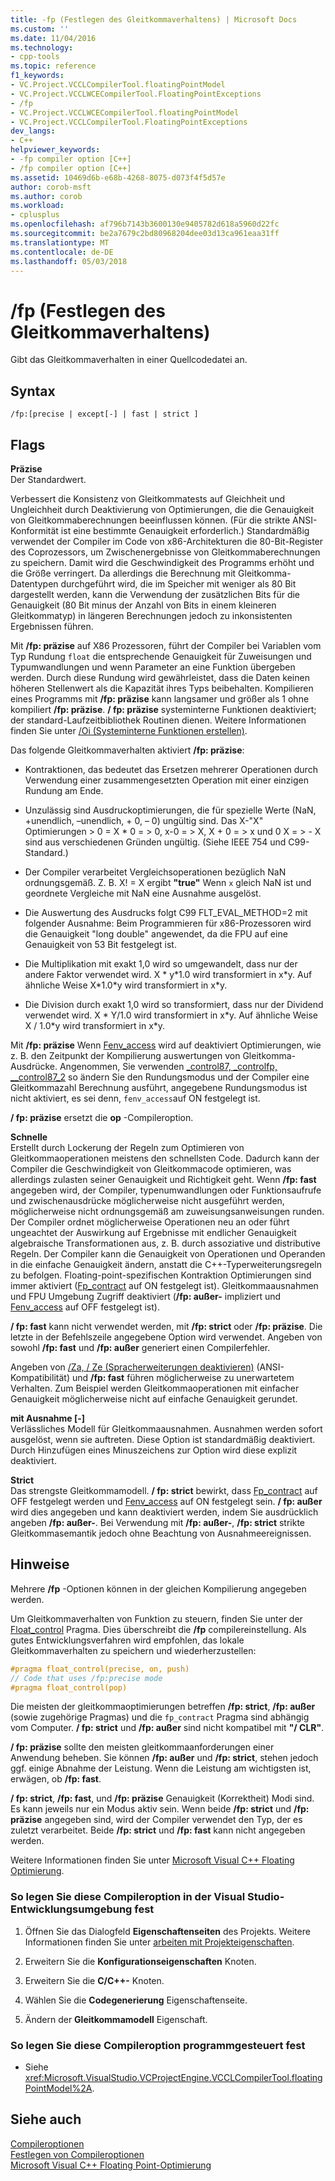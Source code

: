 ```yaml
---
title: -fp (Festlegen des Gleitkommaverhaltens) | Microsoft Docs
ms.custom: ''
ms.date: 11/04/2016
ms.technology:
- cpp-tools
ms.topic: reference
f1_keywords:
- VC.Project.VCCLCompilerTool.floatingPointModel
- VC.Project.VCCLWCECompilerTool.FloatingPointExceptions
- /fp
- VC.Project.VCCLWCECompilerTool.floatingPointModel
- VC.Project.VCCLCompilerTool.FloatingPointExceptions
dev_langs:
- C++
helpviewer_keywords:
- -fp compiler option [C++]
- /fp compiler option [C++]
ms.assetid: 10469d6b-e68b-4268-8075-d073f4f5d57e
author: corob-msft
ms.author: corob
ms.workload:
- cplusplus
ms.openlocfilehash: af796b7143b3600130e9405782d618a5960d22fc
ms.sourcegitcommit: be2a7679c2bd80968204dee03d13ca961eaa31ff
ms.translationtype: MT
ms.contentlocale: de-DE
ms.lasthandoff: 05/03/2018
---
```

# <a name="fp-specify-floating-point-behavior"></a>/fp (Festlegen des Gleitkommaverhaltens)
Gibt das Gleitkommaverhalten in einer Quellcodedatei an.  
  
## <a name="syntax"></a>Syntax  
  
```  
/fp:[precise | except[-] | fast | strict ]  
```  
  
## <a name="flags"></a>Flags  
 **Präzise**  
 Der Standardwert.  
  
 Verbessert die Konsistenz von Gleitkommatests auf Gleichheit und Ungleichheit durch Deaktivierung von Optimierungen, die die Genauigkeit von Gleitkommaberechnungen beeinflussen können. (Für die strikte ANSI-Konformität ist eine bestimmte Genauigkeit erforderlich.) Standardmäßig verwendet der Compiler im Code von x86-Architekturen die 80-Bit-Register des Coprozessors, um Zwischenergebnisse von Gleitkommaberechnungen zu speichern. Damit wird die Geschwindigkeit des Programms erhöht und die Größe verringert. Da allerdings die Berechnung mit Gleitkomma-Datentypen durchgeführt wird, die im Speicher mit weniger als 80 Bit dargestellt werden, kann die Verwendung der zusätzlichen Bits für die Genauigkeit (80 Bit minus der Anzahl von Bits in einem kleineren Gleitkommatyp) in längeren Berechnungen jedoch zu inkonsistenten Ergebnissen führen.  
  
 Mit **/fp: präzise** auf X86 Prozessoren, führt der Compiler bei Variablen vom Typ Rundung `float` die entsprechende Genauigkeit für Zuweisungen und Typumwandlungen und wenn Parameter an eine Funktion übergeben werden. Durch diese Rundung wird gewährleistet, dass die Daten keinen höheren Stellenwert als die Kapazität ihres Typs beibehalten. Kompilieren eines Programms mit **/fp: präzise** kann langsamer und größer als 1 ohne kompiliert **/fp: präzise**. **/ fp: präzise** systeminterne Funktionen deaktiviert; der standard-Laufzeitbibliothek Routinen dienen. Weitere Informationen finden Sie unter [/Oi (Systeminterne Funktionen erstellen)](../../build/reference/oi-generate-intrinsic-functions.md).  
  
 Das folgende Gleitkommaverhalten aktiviert **/fp: präzise**:  
  
-   Kontraktionen, das bedeutet das Ersetzen mehrerer Operationen durch Verwendung einer zusammengesetzten Operation mit einer einzigen Rundung am Ende.  
  
-   Unzulässig sind Ausdruckoptimierungen, die für spezielle Werte (NaN, +unendlich, –unendlich, + 0, – 0) ungültig sind. Das X-"X" Optimierungen > 0 = X * 0 = > 0, x-0 = > X, X + 0 = > x und 0 X = > - X sind aus verschiedenen Gründen ungültig. (Siehe IEEE 754 und C99-Standard.)  
  
-   Der Compiler verarbeitet Vergleichsoperationen bezüglich NaN ordnungsgemäß. Z. B. X! = X ergibt **"true"** Wenn `x` gleich NaN ist und geordnete Vergleiche mit NaN eine Ausnahme ausgelöst.  
  
-   Die Auswertung des Ausdrucks folgt C99 FLT_EVAL_METHOD=2 mit folgender Ausnahme: Beim Programmieren für x86-Prozessoren wird die Genauigkeit "long double" angewendet, da die FPU auf eine Genauigkeit von 53 Bit festgelegt ist.  
  
-   Die Multiplikation mit exakt 1,0 wird so umgewandelt, dass nur der andere Faktor verwendet wird. X * y\*1.0 wird transformiert in x\*y. Auf ähnliche Weise X\*1.0\*y wird transformiert in x\*y.  
  
-   Die Division durch exakt 1,0 wird so transformiert, dass nur der Dividend verwendet wird. X * Y/1.0 wird transformiert in x\*y. Auf ähnliche Weise X / 1.0\*y wird transformiert in x\*y.  
  
 Mit **/fp: präzise** Wenn [Fenv_access](../../preprocessor/fenv-access.md) wird auf deaktiviert Optimierungen, wie z. B. den Zeitpunkt der Kompilierung auswertungen von Gleitkomma-Ausdrücke. Angenommen, Sie verwenden [_control87, _controlfp, \__control87_2](../../c-runtime-library/reference/control87-controlfp-control87-2.md) so ändern Sie den Rundungsmodus und der Compiler eine Gleitkommazahl Berechnung ausführt, angegebene Rundungsmodus ist nicht aktiviert, es sei denn, `fenv_access`auf ON festgelegt ist.  
  
 **/ fp: präzise** ersetzt die **op** -Compileroption.  
  
 **Schnelle**  
 Erstellt durch Lockerung der Regeln zum Optimieren von Gleitkommaoperationen meistens den schnellsten Code. Dadurch kann der Compiler die Geschwindigkeit von Gleitkommacode optimieren, was allerdings zulasten seiner Genauigkeit und Richtigkeit geht. Wenn **/fp: fast** angegeben wird, der Compiler, typenumwandlungen oder Funktionsaufrufe und zwischenausdrücke möglicherweise nicht ausgeführt werden, möglicherweise nicht ordnungsgemäß am zuweisungsanweisungen runden. Der Compiler ordnet möglicherweise Operationen neu an oder führt ungeachtet der Auswirkung auf Ergebnisse mit endlicher Genauigkeit algebraische Transformationen aus, z. B. durch assoziative und distributive Regeln. Der Compiler kann die Genauigkeit von Operationen und Operanden in die einfache Genauigkeit ändern, anstatt die C++-Typerweiterungsregeln zu befolgen. Floating-point-spezifischen Kontraktion Optimierungen sind immer aktiviert ([Fp_contract](../../preprocessor/fp-contract.md) auf ON festgelegt ist). Gleitkommaausnahmen und FPU Umgebung Zugriff deaktiviert (**/fp: außer-** impliziert und [Fenv_access](../../preprocessor/fenv-access.md) auf OFF festgelegt ist).  
  
 **/ fp: fast** kann nicht verwendet werden, mit **/fp: strict** oder **/fp: präzise**. Die letzte in der Befehlszeile angegebene Option wird verwendet. Angeben von sowohl **/fp: fast** und **/fp: außer** generiert einen Compilerfehler.  
  
 Angeben von [/Za, / Ze (Spracherweiterungen deaktivieren)](../../build/reference/za-ze-disable-language-extensions.md) (ANSI-Kompatibilität) und **/fp: fast** führen möglicherweise zu unerwartetem Verhalten. Zum Beispiel werden Gleitkommaoperationen mit einfacher Genauigkeit möglicherweise nicht auf einfache Genauigkeit gerundet.  
  
 **mit Ausnahme [-]**  
 Verlässliches Modell für Gleitkommaausnahmen. Ausnahmen werden sofort ausgelöst, wenn sie auftreten. Diese Option ist standardmäßig deaktiviert. Durch Hinzufügen eines Minuszeichens zur Option wird diese explizit deaktiviert.  
  
 **Strict**  
 Das strengste Gleitkommamodell. **/ fp: strict** bewirkt, dass [Fp_contract](../../preprocessor/fp-contract.md) auf OFF festgelegt werden und [Fenv_access](../../preprocessor/fenv-access.md) auf ON festgelegt sein. **/ fp: außer** wird dies angegeben und kann deaktiviert werden, indem Sie ausdrücklich angeben **/fp: außer-**. Bei Verwendung mit **/fp: außer-**, **/fp: strict** strikte Gleitkommasemantik jedoch ohne Beachtung von Ausnahmeereignissen.  
  
## <a name="remarks"></a>Hinweise  
 Mehrere **/fp** -Optionen können in der gleichen Kompilierung angegeben werden.  
  
 Um Gleitkommaverhalten von Funktion zu steuern, finden Sie unter der [Float_control](../../preprocessor/float-control.md) Pragma. Dies überschreibt die **/fp** compilereinstellung. Als gutes Entwicklungsverfahren wird empfohlen, das lokale Gleitkommaverhalten zu speichern und wiederherzustellen:  
  
```cpp  
#pragma float_control(precise, on, push)  
// Code that uses /fp:precise mode  
#pragma float_control(pop)  
```  
  
 Die meisten der gleitkommaoptimierungen betreffen **/fp: strict**, **/fp: außer** (sowie zugehörige Pragmas) und die `fp_contract` Pragma sind abhängig vom Computer. **/ fp: strict** und **/fp: außer** sind nicht kompatibel mit **"/ CLR"**.  
  
 **/ fp: präzise** sollte den meisten gleitkommaanforderungen einer Anwendung beheben. Sie können **/fp: außer** und **/fp: strict**, stehen jedoch ggf. einige Abnahme der Leistung. Wenn die Leistung am wichtigsten ist, erwägen, ob **/fp: fast**.  
  
 **/ fp: strict**, **/fp: fast**, und **/fp: präzise** Genauigkeit (Korrektheit) Modi sind. Es kann jeweils nur ein Modus aktiv sein. Wenn beide **/fp: strict** und **/fp: präzise** angegeben sind, wird der Compiler verwendet den Typ, der es zuletzt verarbeitet. Beide **/fp: strict** und **/fp: fast** kann nicht angegeben werden.  
  
 Weitere Informationen finden Sie unter [Microsoft Visual C++ Floating Optimierung](http://msdn.microsoft.com/library/aa289157.aspx).  
  
### <a name="to-set-this-compiler-option-in-the-visual-studio-development-environment"></a>So legen Sie diese Compileroption in der Visual Studio-Entwicklungsumgebung fest  
  
1.  Öffnen Sie das Dialogfeld **Eigenschaftenseiten** des Projekts. Weitere Informationen finden Sie unter [arbeiten mit Projekteigenschaften](../../ide/working-with-project-properties.md).  
  
2.  Erweitern Sie die **Konfigurationseigenschaften** Knoten.  
  
3.  Erweitern Sie die **C/C++-** Knoten.  
  
4.  Wählen Sie die **Codegenerierung** Eigenschaftenseite.  
  
5.  Ändern der **Gleitkommamodell** Eigenschaft.  
  
### <a name="to-set-this-compiler-option-programmatically"></a>So legen Sie diese Compileroption programmgesteuert fest  
  
-   Siehe <xref:Microsoft.VisualStudio.VCProjectEngine.VCCLCompilerTool.floatingPointModel%2A>.  
  
## <a name="see-also"></a>Siehe auch  
 [Compileroptionen](../../build/reference/compiler-options.md)   
 [Festlegen von Compileroptionen](../../build/reference/setting-compiler-options.md)   
 [Microsoft Visual C++ Floating Point-Optimierung](http://msdn.microsoft.com/library/aa289157.aspx)